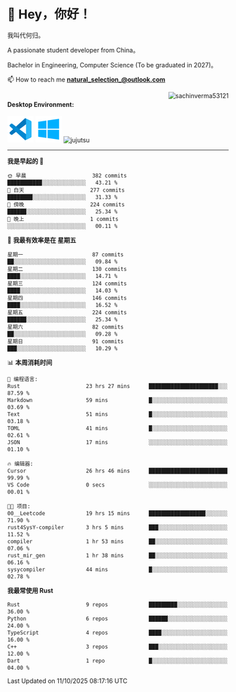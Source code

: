 # 👋 Hey，你好！

我叫代何归。

A passionate student developer from China。

Bachelor in Engineering, Computer Science (To be graduated in 2027)。

📫 How to reach me **natural_selection_@outlook.com**

<div style="display: flex; justify-content: space-between; align-items: flex-start;">
  <div>
    <h4>Desktop Environment: </h4>
    <span>
      <img style="margin: auto;" src="https://raw.githubusercontent.com/sachinverma53121/sachinverma53121/master/icons/vsc.png" alt=vs width="60" height="60"/>
      <img style="margin: auto;" src="https://raw.githubusercontent.com/sachinverma53121/sachinverma53121/master/icons/win10.png" alt=windows10 width="60" height="60"/>
      <img style="margin: auto;" src="https://img2023.cnblogs.com/blog/3292968/202505/3292968-20250515084111916-1835883071.png" alt=jujutsu width="60" height="60"/>
    </span>
  </div>
  <div>
    <img style="margin: auto;" src=https://github-readme-stats.vercel.app/api?username=Natural-selection1&show_icons=true alt=sachinverma53121 />
  </div>
</div>

---

<!--START_SECTION:waka-->
**我是早起的 🐤** 

```text
🌞 早晨                     382 commits         ███████████░░░░░░░░░░░░░░   43.21 % 
🌆 白天                     277 commits         ████████░░░░░░░░░░░░░░░░░   31.33 % 
🌃 傍晚                     224 commits         ██████░░░░░░░░░░░░░░░░░░░   25.34 % 
🌙 晚上                     1 commits           ░░░░░░░░░░░░░░░░░░░░░░░░░   00.11 % 
```
📅 **我最有效率是在 星期五** 

```text
星期一                      87 commits          ██░░░░░░░░░░░░░░░░░░░░░░░   09.84 % 
星期二                      130 commits         ████░░░░░░░░░░░░░░░░░░░░░   14.71 % 
星期三                      124 commits         ████░░░░░░░░░░░░░░░░░░░░░   14.03 % 
星期四                      146 commits         ████░░░░░░░░░░░░░░░░░░░░░   16.52 % 
星期五                      224 commits         ██████░░░░░░░░░░░░░░░░░░░   25.34 % 
星期六                      82 commits          ██░░░░░░░░░░░░░░░░░░░░░░░   09.28 % 
星期日                      91 commits          ███░░░░░░░░░░░░░░░░░░░░░░   10.29 % 
```


📊 **本周消耗时间** 

```text
💬 编程语言: 
Rust                     23 hrs 27 mins      ██████████████████████░░░   87.59 % 
Markdown                 59 mins             █░░░░░░░░░░░░░░░░░░░░░░░░   03.69 % 
Text                     51 mins             █░░░░░░░░░░░░░░░░░░░░░░░░   03.18 % 
TOML                     41 mins             █░░░░░░░░░░░░░░░░░░░░░░░░   02.61 % 
JSON                     17 mins             ░░░░░░░░░░░░░░░░░░░░░░░░░   01.10 % 

🔥 编辑器: 
Cursor                   26 hrs 46 mins      █████████████████████████   99.99 % 
VS Code                  0 secs              ░░░░░░░░░░░░░░░░░░░░░░░░░   00.01 % 

🐱‍💻 项目: 
00__Leetcode             19 hrs 15 mins      ██████████████████░░░░░░░   71.90 % 
rust4SysY-compiler       3 hrs 5 mins        ███░░░░░░░░░░░░░░░░░░░░░░   11.52 % 
compiler                 1 hr 53 mins        ██░░░░░░░░░░░░░░░░░░░░░░░   07.06 % 
rust_mir_gen             1 hr 38 mins        ██░░░░░░░░░░░░░░░░░░░░░░░   06.16 % 
sysycompiler             44 mins             █░░░░░░░░░░░░░░░░░░░░░░░░   02.78 % 
```

**我最常使用 Rust** 

```text
Rust                     9 repos             █████████░░░░░░░░░░░░░░░░   36.00 % 
Python                   6 repos             ██████░░░░░░░░░░░░░░░░░░░   24.00 % 
TypeScript               4 repos             ████░░░░░░░░░░░░░░░░░░░░░   16.00 % 
C++                      3 repos             ███░░░░░░░░░░░░░░░░░░░░░░   12.00 % 
Dart                     1 repo              █░░░░░░░░░░░░░░░░░░░░░░░░   04.00 % 
```




 Last Updated on 11/10/2025 08:17:16 UTC
<!--END_SECTION:waka-->
